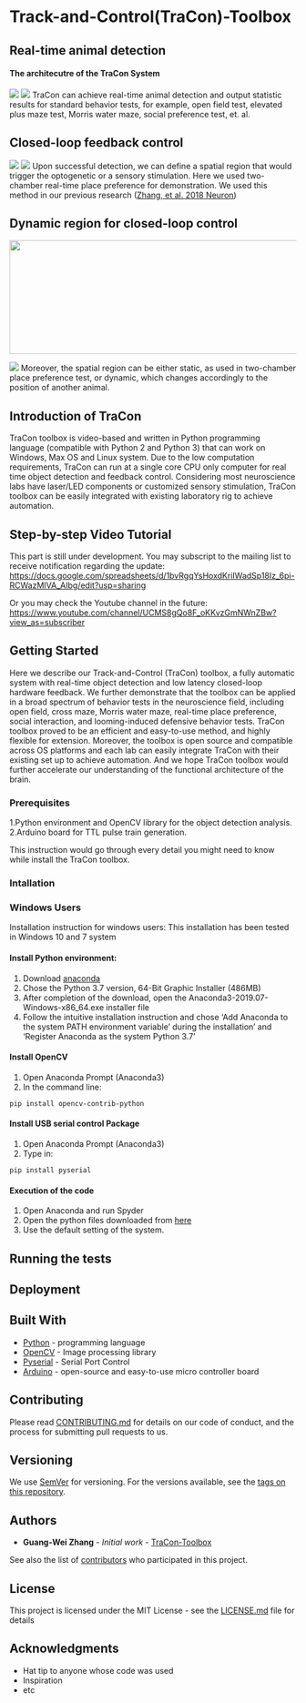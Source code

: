 # Track-and-Control(TraCon)-Toolbox
## Real-time animal detection
#### The architecutre of the TraCon System
![](Images/Architecture.jpg)
![](Gif_folder/demo_1.gif)
TraCon can achieve real-time animal detection and output statistic results for standard behavior tests, for example, open field test, elevated plus maze test, Morris water maze, social preference test, et. al.

## Closed-loop feedback control
![](Gif_folder/Demo_closedLoop.gif)
![](Images/DAT_RTPP.jpg)
Upon successful detection, we can define a spatial region that would trigger the optogenetic or a sensory stimulation. Here we used two-chamber real-time place preference for demonstration. We used this method in our previous research ([Zhang, et al. 2018 Neuron](https://www.researchgate.net/publication/327064654_Transforming_Sensory_Cues_into_Aversive_Emotion_via_Septal-Habenular_Pathway))

## Dynamic region for closed-loop control
<p align="center">
  <img width = "600" height = "200" src="Gif_folder/demo_social.gif">
</p>

![](Images/Dynamic_stimulation.jpg)
Moreover, the spatial region can be either static, as used in two-chamber place preference test, or dynamic, which changes accordingly to the position of another animal.    

## Introduction of TraCon

TraCon toolbox is video-based and written in Python programming language (compatible with Python 2 and Python 3) that can work on Windows, Max OS and Linux system. Due to the low computation requirements, TraCon can run at a single core CPU only computer for real time object detection and feedback control. Considering most neuroscience labs have laser/LED components or customized sensory stimulation, TraCon toolbox can be easily integrated with existing laboratory rig to achieve automation. 


## Step-by-step Video Tutorial
This part is still under development. You may subscript to the mailing list to receive notification regarding the update:
https://docs.google.com/spreadsheets/d/1bvRgqYsHoxdKriIWadSp18Iz_6pi-RCWazMIVA_AIbg/edit?usp=sharing

Or you may check the Youtube channel in the future:
https://www.youtube.com/channel/UCMS8gQo8F_oKKvzGmNWnZBw?view_as=subscriber


## Getting Started

Here we describe our Track-and-Control (TraCon) toolbox, a fully automatic system with real-time object detection and low latency closed-loop hardware feedback. We further demonstrate that the toolbox can be applied in a broad spectrum of behavior tests in the neuroscience field, including open field, cross maze, Morris water maze, real-time place preference, social interaction, and looming-induced defensive behavior tests. TraCon toolbox proved to be an efficient and easy-to-use method, and highly flexible for extension. Moreover, the toolbox is open source and compatible across OS platforms and each lab can easily integrate TraCon with their existing set up to achieve automation. And we hope TraCon toolbox would further accelerate our understanding of the functional architecture of the brain. 

### Prerequisites

1.Python environment and OpenCV library for the object detection analysis.
2.Arduino board for TTL pulse train generation.

This instruction would go through every detail you might need to know while install the TraCon toolbox.


### Intallation

### Windows Users
Installation instruction for windows users:
This installation has been tested in Windows 10 and 7 system

#### Install Python environment:
1.	Download [anaconda](www.anaconda.com/distribution/)
2.	Chose the Python 3.7 version, 64-Bit Graphic Installer (486MB)
3.	After completion of the download, open the Anaconda3-2019.07-Windows-x86_64.exe installer file
4.	Follow the intuitive installation instruction and chose ‘Add Anaconda to the system PATH environment variable’ during the installation’ and ‘Register Anaconda as the system Python 3.7’

#### Install OpenCV
1.	Open Anaconda Prompt (Anaconda3)
2.	In the command line:
```
pip install opencv-contrib-python
```
#### Install USB serial control Package
1.	Open Anaconda Prompt (Anaconda3)
2.	Type in:
```
pip install pyserial 
```
#### Execution of the code
1.	Open Anaconda and run Spyder
2.	Open the python files downloaded from [here](http://github.com/GuangWei-Zhang/TraCon-Toolbox/Python_scripts)
3.	Use the default setting of the system.


## Running the tests


## Deployment



## Built With

* [Python](https://www.python.org) - programming language
* [OpenCV](https://opencv.org) - Image processing library
* [Pyserial](https://pypi.org/project/pyserial/) - Serial Port Control
* [Arduino](https://www.arduino.cc) - open-source and easy-to-use micro controller board 

## Contributing

Please read [CONTRIBUTING.md](https://gist.github.com/PurpleBooth/b24679402957c63ec426) for details on our code of conduct, and the process for submitting pull requests to us.

## Versioning

We use [SemVer](http://semver.org/) for versioning. For the versions available, see the [tags on this repository](https://github.com/your/project/tags). 

## Authors

* **Guang-Wei Zhang** - *Initial work* - [TraCon-Toolbox](https://github.com/guangWei-Zhang/)

See also the list of [contributors](https://github.com/guangWei-Zhang/TraCon-Toolbox/contributors) who participated in this project.

## License

This project is licensed under the MIT License - see the [LICENSE.md](LICENSE.md) file for details

## Acknowledgments

* Hat tip to anyone whose code was used
* Inspiration
* etc
